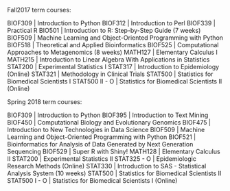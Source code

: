 Fall2017 term courses:

BIOF309 | Introduction to Python
BIOF312 | Introduction to Perl
BIOF339 | Practical R
BIO501 | Introduction to R: Step-by-Step Guide (7 weeks)
BIOF509 | Machine Learning and Object-Oriented Programming with Python
BIOF518 | Theoretical and Applied Bioinformatics
BIOF525 | Computational Approaches to Metagenomics (8 weeks)
MATH127 | Elementary Calculus I
MATH215 | Introduction to Linear Algebra With Applications in Statistics
STAT200 | Experimental Statistics I
STAT317 | Introduction to Epidemiology (Online)
STAT321 | Methodology in Clinical Trials
STAT500 | Statistics for Biomedical Scientists I
STAT500 II - O | Statistics for Biomedical Scientists II (Online)

Spring 2018 term courses:

BIOF309 | Introduction to Python
BIOF395 | Introduction to Text Mining
BIOF450 | Computational Biology and Evolutionary Genomics
BIOF475 | Introduction to New Technologies in Data Science
BIOF509 | Machine Learning and Object-Oriented Programming with Python
BIOF521 | Bioinformatics for Analysis of Data Generated by Next Generation Sequencing
BIOF529 | Super R with Shiny!
MATH128 | Elementary Calculus II
STAT200 | Experimental Statistics II
STAT325 - O | Epidemiologic Research Methods (Online)
STAT330 | Introduction to SAS - Statistical Analysis System (10 weeks)
STAT500 | Statistics for Biomedical Scientists II
STAT500 I - O | Statistics for Biomedical Scientists I (Online)
